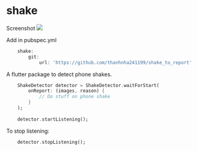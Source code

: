 # shake

Screenshot
![](image/image.png)


Add in pubspec.yml 


```dart
    shake:
        git:
            url: 'https://github.com/thanhnha241199/shake_to_report'
```


A flutter package to detect phone shakes.

```dart
    ShakeDetector detector = ShakeDetector.waitForStart(
        onReport: (images, reason) {
            // Do stuff on phone shake
        }
    );
    
    detector.startListening();
```



To stop listening:

```dart
    detector.stopListening();
```

